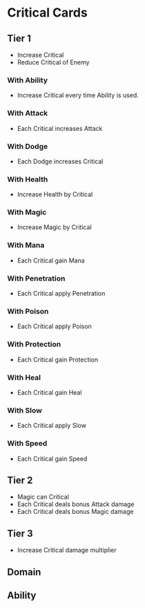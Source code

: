 # Critical Cards

## Tier 1

- Increase Critical
- Reduce Critical of Enemy

### With Ability

- Increase Critical every time Ability is used.

### With Attack

- Each Critical increases Attack

### With Dodge

- Each Dodge increases Critical

### With Health

- Increase Health by Critical

### With Magic

- Increase Magic by Critical

### With Mana

- Each Critical gain Mana

### With Penetration

- Each Critical apply Penetration

### With Poison

- Each Critical apply Poison

### With Protection

- Each Critical gain Protection

### With Heal

- Each Critical gain Heal

### With Slow

- Each Critical apply Slow

### With Speed

- Each Critical gain Speed

## Tier 2

- Magic can Critical
- Each Critical deals bonus Attack damage
- Each Critical deals bonus Magic damage

## Tier 3

- Increase Critical damage multiplier

## Domain

## Ability
